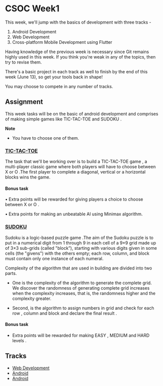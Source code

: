 # CSOC Week1

This week, we'll jump with the basics of development with three tracks -

1. Android Development
2. Web Development
3. Cross-platform Mobile Development using Flutter

Having knowledge of the previous week is necessary since Git remains highly used in this week. If you think you're weak in any of the topics, then try to revise them.

There's a basic project in each track as well to finish by the end of this week (June 13), so get your tools back in shape!

You may choose to compete in any number of tracks.
## Assignment

This week tasks will be on the basic of android development and comprises of making simple games like TIC-TAC-TOE and SUDOKU .

**Note**
- You have to choose one of them.

### [TIC-TAC-TOE](https://en.m.wikipedia.org/wiki/Tic-tac-toe)

The task that we'll be working over is to build a TIC-TAC-TOE game , a multi-player classic game where both players will have to choose between X or O .The first player to complete a diagonal, vertical or a horizontal blocks wins the game.

#### Bonus task

• Extra points will be rewarded for giving players a choice to choose between X or O .

• Extra points for making an unbeatable AI using Minimax algorithm.


### [SUDOKU](https://en.wikipedia.org/wiki/Sudoku)

Sudoku is a logic-based puzzle game .The aim of the Sudoku puzzle is to put in a numerical digit from 1 through 9 in each
cell of a 9×9 grid made up of 3×3 sub-grids (called "block”), starting with various digits
given in some cells (the "givens") with the others empty; each row, column, and block
must contain only one instance of each numeral.

Complexity of the algorithm that are used in building are divided into two parts.
- One is the complexity of the algorithm to generate the complete grid. We discover the randomness of generating complete grid increases when the complexity increases, that is, the randomness higher and the complexity greater.

- Second, is the algorithm to assign numbers in grid and check for each row , column and block and declare the final result .

#### Bonus task

- Extra points will be rewarded for making EASY , MEDIUM and HARD levels .

## Tracks

- [Web Development](/WebDev.md)
- [Android](/Android.md)
- [Android](/Flutter.md)
